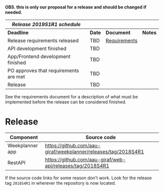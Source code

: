 **OBS. this is only our proposal for a release and should be changed if needed.**

| _**Release 2019S1R1 schedule**_             |          |                                          |               |
|---------------------------------------------|----------|------------------------------------------|---------------|
| **Deadline**                                | **Date** | **Document**                             |   **Notes**   |
| Release requirements released               |   TBD    | [Requirements](2019s1r1/requirements.md) |               |
| API development finished                    |   TBD    |                                          |               |
| App/Frontend development finished           |   TBD    |                                          |               |
| PO approves that requirements are met       |   TBD    |                                          |               |
| Release                                     |   TBD    |                                          |               |

See the requirements document for a description of what must be implemented before the release can be considered finished. 

# Release
| **Component**          | **Source code**                              |
|------------------------|----------------------------------------------|
|Weekplanner app         | https://github.com/aau-giraf/weekplanner/releases/tag/2018S4R1   |
|RestAPI                 | https://github.com/aau-giraf/web-api/releases/tag/2018S4R1       |

If the source code links for some reason don't work. Look for the release tag `2018S4R1` in wherever the repository is now located.
